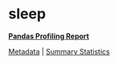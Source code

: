 # sleep

[**Pandas Profiling Report**](../docs_sources/profile/sleep.html)

[Metadata](metadata.yaml) | [Summary Statistics](summary_stats.csv)

